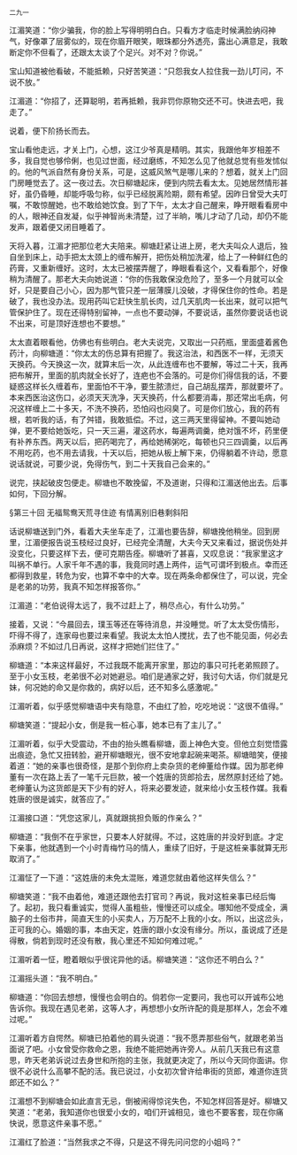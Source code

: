     二九一 

   江湄笑道：“你少骗我，你的脸上写得明明白白。只看方才临走时候满脸纳闷神气，好像罩了层雾似的，现在你眉开眼笑，眼珠都分外透亮，露出心满意足，我敢断定你不但看了，还跟太太谈了个足兴。对不对？你说。”

   宝山知道被他看破，不能抵赖，只好苦笑道：“只怨我女人拉住我一劲儿叮问，不说不放。”

   江湄道：“你招了，还算聪明，若再抵赖，我非罚你原物交还不可。快进去吧，我走了。”

   说着，便下阶扬长而去。

   宝山看他走远，才关上门，心想，这江少爷真是精明。其实，我跟他年岁相差不多，我自觉也够伶俐，也见过世面，经过磨练，不知怎么见了他就总觉有些发怵似的。他的气派自然有身份关系，可是，这威风煞气是哪儿来的？想着，就关上门回门房睡觉去了。这一夜过去。次日柳塘起床，便到内院去看太太。见她居然情形甚好，虽仍昏睡，却能呼吸匀称，似乎已经脱离险期，颇有希望。因昨日曾受大夫叮嘱，不敢惊醒她，也不敢给她饮食。到了下午，太太才自己醒来，睁开眼看看房中的人，眼神还自发凝，似乎神智尚未清楚，过了半晌，嘴儿才动了几动，却仍不能发声，跟着便又闭目睡着了。

   天将入暮，江湄才把那位老大夫陪来。柳塘赶紧让进上房，老大夫叫众人退后，独自坐到床上，动手把太太颈上的缠布解开，把伤处稍加洗濯，给上了一种鲜红色的药膏，又重新缠好。这时，太太已被摆弄醒了，睁眼看看这个，又看看那个，好像稍为清醒了。那老大夫向她说道：“你的伤我敢保没危险了，至多一个月就可以全好，只是要自己小心，因为那气管只差一层薄膜儿没破，才得保住你的性命。若是破了，我也没办法。现用药叫它赶快生肌长肉，过几天肌肉一长出来，就可以把气管保护住了。现在还得特别留神，一点也不要动弹，不要说话，虽然你要说话也说不出来，可是顶好连想也不要想。”

   太太直着眼看他，仿佛也有些明白。老大夫说完，又取出一只药瓶，里面盛着酱色药汁，向柳塘道：“你太太的伤总算有把握了。我这治法，和西医不一样，无须天天换药。今天换这一次，就算末后一次，从此连缠布也不要解，等过二十天，我再把布解开，里面的肌肉就全长好了，连疤也不会落的。可是你们得信我的话，不要疑惑这样长久缠着布，里面怕不干净，要生脓溃烂，自己胡乱摆弄，那就要坏了。本来西医治这伤口，必须天天洗净，天天换药，什么都要消毒，那还常出毛病，何况这样缠上二十多天，不洗不换药，恐怕闷也闷臭了。可是你们放心，我的药有根，若听我的话，有了舛错，我敢抵偿。不过，这三两天里得留神。不要叫她动弹，更不要给她饭吃，只一天三遍，灌这药水，每遍两调羹，绝对饿不坏，药里便有补养东西。两天以后，把药喝完了，再给她稀粥吃，每顿也只三四调羹，以后再不用吃药，也不用去请我，十天以后，把她从板上解下来，仍得躺着不许动，愿意说话就说，可要少说，免得伤气，到二十天我自己会来的。”

   说完，挟起破皮包便走。柳塘也不敢挽留，不及道谢，只得和江湄送他出去。后事如何，下回分解。

   §第三十回 无福鸳鸯天荒寻住迹 有情离别旧巷剩斜阳

   话说柳塘送到门外，看着大夫坐车走了，江湄也要告辞，柳塘挽他稍坐。回到房里，江湄便报告说玉枝经过良好，已经完全清醒，大夫今天又来看过，据说伤处并没变化，只要这样下去，便可克期告痊。柳塘听了甚喜，又叹息说：“我家里这才叫祸不单行。人家千年不遇的事，我竟同时遇上两件，运气可谓坏到极点。幸而还都得到救星，转危为安，也算不幸中的大幸。现在两条命都保住了，可以说，完全是老弟的功劳，我真不知怎样报答你。”

   江湄道：“老伯说得太远了，我不过赶上了，稍尽点心，有什么功劳。”

   接着，又说：“今晨回去，璞玉等还在等待消息，并没睡觉。听了太太受伤情形，吓得不得了，连家母也要过来看望。我说太太怕人搅扰，去了也不能见面，何必去添麻烦？不如过几日再说，这样才把她们拦住了。”

   柳塘道：“本来这样最好，不过我既不能离开家里，那边的事只可托老弟照顾了。至于小女玉枝，老弟很不必对她避忌。咱们是通家之好，我讨句大话，你们就是兄妹，何况她的命又是你救的，病好以后，还不知多么感激呢。”

   江湄听着，似乎感觉柳塘语中夹有隐意，不由红了脸，吃吃地说：“这很不值得。”

   柳塘笑道：“提起小女，倒是我一桩心事，她本已有了主儿了。”

   江湄听着，似乎大受震动，不由的抬头瞧看柳塘，面上神色大变。但他立刻觉悟露出痕迹，急忙又扭转脸，避开柳塘眼光，很不安地拿起碗来喝茶。柳塘暗笑，便接着道：“她的亲事也很奇怪，是那个到你府上卖杂货的老绅董给作媒。因为那老绅董有一次在路上丢了一笔千元巨款，被一个姓唐的货郎拾去，居然原封还给了她。老绅董认为这货郎是天下少有的好人，将来必要发迹，就来给小女玉枝作媒。我看姓唐的很是诚实，就答应了。”

   江湄接口道：“凭您这家儿，真就跟挑担负贩的作亲么？”

   柳塘道：“我倒不在乎家世，只要本人好就得。不过，这姓唐的并没好到底。才定下亲事，他就遇到一个小时青梅竹马的情人，重续了旧好，于是这桩亲事就算无形取消了。”

   江湄怔了一下道：“这姓唐的未免太混账，难道您就由着他这样失信么？”

   柳塘笑道：“我不由着他，难道还跟他去打官司？再说，我对这桩亲事已经后悔了。起初，我只看重诚实，觉得人虽粗些，慢慢还可以成全。哪知他不受成全，满脑子的土俗市井，简直天生的小买卖人，万万配不上我的小女。所以，出这岔头，正可我的心。婚姻的事，本由天定，姓唐的跟小女没有缘分。所以，虽说成了还是得散，倘若到现时还没有散，我心里还不知如何难过呢。”

   江湄听着一怔，瞪着眼似乎很诧异他的话。柳塘笑道：“这你还不明白么？”

   江湄摇头道：“我不明白。”

   柳塘道：“你回去想想，慢慢也会明白的。倘若你一定要问，我也可以开诚布公地告诉你。我现在遇见老弟，这等人才，再想想小女所许配的竟是那样人，怎会不难过呢。”

   江湄听着方自愕然。柳塘已拍着他的肩头说道：“我不愿弄那些俗气，就跟老弟当面说了吧。小女曾受你救命之恩，我绝不能把她再许旁人。从前几天我已有这意思，昨天老弟诉说过去身世和所抱的主张，我就更决定了，所以今天同你面讲。你很不必说什么高攀不配的活。我已说过，小女初次曾许给串街的货郎，难道你连货郎还不如么？”

   江湄想不到柳塘会如此直言无忌，倒被闹得惊诧失色，不知怎样回答是好。柳塘又笑道：“老弟，我知道你也很爱小女的，咱们开诚相见，谁也不要客套，现在你痛快说，愿意这件亲事不愿。”

   江湄红了脸道：“当然我求之不得，只是这不得先问问您的小姐吗？”

